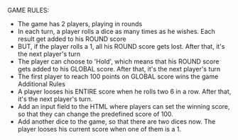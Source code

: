 GAME RULES:
- The game has 2 players, playing in rounds
- In each turn, a player rolls a dice as many times as he wishes. Each result get added to his ROUND score
- BUT, if the player rolls a 1, all his ROUND score gets lost. After that, it's the next player's turn
- The player can choose to 'Hold', which means that his ROUND score gets added to his GLOBAL score. After that, it's the next player's turn
- The first player to reach 100 points on GLOBAL score wins the game
Additional Rules
- A player looses his ENTIRE score when he rolls two 6 in a row. After that, it's the next player's turn. 
- Add an input field to the HTML where players can set the winning score, so that they can change the predefined score of 100. 
- Add another dice to the game, so that there are two dices now. The player looses his current score when one of them is a 1. 
